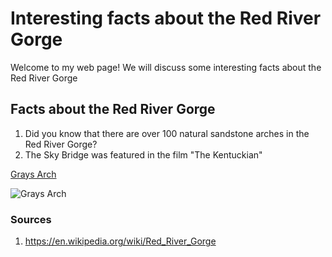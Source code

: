 <!-- Heading 1 -->
# Interesting facts about the Red River Gorge

<!-- First paragraph -->
Welcome to my web page! We will discuss some interesting facts about the Red River Gorge

<!-- Heading 2 -->
## Facts about the Red River Gorge

<!-- Ordered list -->
1. Did you know that there are over 100 natural sandstone arches in the Red River Gorge?
2. The Sky Bridge was featured in the film "The Kentuckian" 

<!-- Link to web page -->
[Grays Arch](https://myhikes.org/images_uploads/Grays%20Arch%20Loop%20Trail%2FB5469A0E-0FE2-41FB-A30F-3EC664CEB341_20180501223930UTC_small.jpeg)

<!-- Display PNG image from a different server. Notice the exclamation mark ! -->
![Grays Arch](https://myhikes.org/images_uploads/Grays%20Arch%20Loop%20Trail%2FB5469A0E-0FE2-41FB-A30F-3EC664CEB341_20180501223930UTC_small.jpeg)

<!-- 
    This is a comment. The above line grabs a PNG from a URL and will display it as an image. The "Become Happy" text inside the brackets is called an Alt property and is used in case the image is corrupted or for browsers that don't display images (they exist). 
-->

<!-- Heading 3 -->
### Sources
1. https://en.wikipedia.org/wiki/Red_River_Gorge